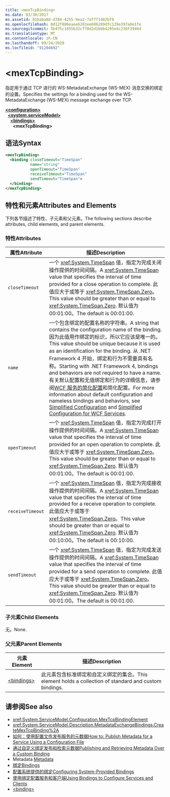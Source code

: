 ```yaml
---
title: <mexTcpBinding>
ms.date: 03/30/2017
ms.assetid: 01baba8d-d784-4255-9ea2-7afff1482bf0
ms.openlocfilehash: 0d12f886eaee6283ee686209dfc129e397a8e1fe
ms.sourcegitcommit: 5b475c1855b32cf78d2d1bbb4295e4c236f39464
ms.translationtype: MT
ms.contentlocale: zh-CN
ms.lasthandoff: 09/24/2020
ms.locfileid: "91204692"
---
```

# \<mexTcpBinding>

<span data-ttu-id="fc4b8-101">指定用于通过 TCP 进行的 WS-MetadataExchange (WS-MEX) 消息交换的绑定的设置。</span><span class="sxs-lookup"><span data-stu-id="fc4b8-101">Specifies the settings for a binding used for the WS-MetadataExchange (WS-MEX) message exchange over TCP.</span></span>  
  
[**\<configuration>**](../configuration-element.md)\
&nbsp;&nbsp;[**\<system.serviceModel>**](system-servicemodel.md)\
&nbsp;&nbsp;&nbsp;&nbsp;[**\<bindings>**](bindings.md)\
&nbsp;&nbsp;&nbsp;&nbsp;&nbsp;&nbsp;**\<mexTcpBinding>**  
  
## <a name="syntax"></a><span data-ttu-id="fc4b8-102">语法</span><span class="sxs-lookup"><span data-stu-id="fc4b8-102">Syntax</span></span>  
  
```xml  
<mexTcpBinding>
  <binding closeTimeout="TimeSpan"
           name="string"
           openTimeout="TimeSpan"
           receiveTimeout="TimeSpan"
           sendTimeout="TimeSpan">
  </binding>
</mexTcpBinding>
```  
  
## <a name="attributes-and-elements"></a><span data-ttu-id="fc4b8-103">特性和元素</span><span class="sxs-lookup"><span data-stu-id="fc4b8-103">Attributes and Elements</span></span>  

 <span data-ttu-id="fc4b8-104">下列各节描述了特性、子元素和父元素。</span><span class="sxs-lookup"><span data-stu-id="fc4b8-104">The following sections describe attributes, child elements, and parent elements.</span></span>  
  
### <a name="attributes"></a><span data-ttu-id="fc4b8-105">特性</span><span class="sxs-lookup"><span data-stu-id="fc4b8-105">Attributes</span></span>  
  
|<span data-ttu-id="fc4b8-106">属性</span><span class="sxs-lookup"><span data-stu-id="fc4b8-106">Attribute</span></span>|<span data-ttu-id="fc4b8-107">描述</span><span class="sxs-lookup"><span data-stu-id="fc4b8-107">Description</span></span>|  
|---------------|-----------------|  
|`closeTimeout`|<span data-ttu-id="fc4b8-108">一个 <xref:System.TimeSpan> 值，指定为完成关闭操作提供的时间间隔。</span><span class="sxs-lookup"><span data-stu-id="fc4b8-108">A <xref:System.TimeSpan> value that specifies the interval of time provided for a close operation to complete.</span></span> <span data-ttu-id="fc4b8-109">此值应大于或等于 <xref:System.TimeSpan.Zero>。</span><span class="sxs-lookup"><span data-stu-id="fc4b8-109">This value should be greater than or equal to <xref:System.TimeSpan.Zero>.</span></span> <span data-ttu-id="fc4b8-110">默认值为 00:01:00。</span><span class="sxs-lookup"><span data-stu-id="fc4b8-110">The default is 00:01:00.</span></span>|  
|`name`|<span data-ttu-id="fc4b8-111">一个包含绑定的配置名称的字符串。</span><span class="sxs-lookup"><span data-stu-id="fc4b8-111">A string that contains the configuration name of the binding.</span></span> <span data-ttu-id="fc4b8-112">因为此值用作绑定的标识，所以它应该是唯一的。</span><span class="sxs-lookup"><span data-stu-id="fc4b8-112">This value should be unique because it is used as an identification for the binding.</span></span> <span data-ttu-id="fc4b8-113">从 .NET Framework 4 开始，绑定和行为不需要具有名称。</span><span class="sxs-lookup"><span data-stu-id="fc4b8-113">Starting with .NET Framework 4, bindings and behaviors are not required to have a name.</span></span> <span data-ttu-id="fc4b8-114">有关默认配置和无值绑定和行为的详细信息，请参阅[WCF 服务的](../../../wcf/samples/simplified-configuration-for-wcf-services.md)[简化配置](../../../wcf/simplified-configuration.md)和简化配置。</span><span class="sxs-lookup"><span data-stu-id="fc4b8-114">For more information about default configuration and nameless bindings and behaviors, see [Simplified Configuration](../../../wcf/simplified-configuration.md) and [Simplified Configuration for WCF Services](../../../wcf/samples/simplified-configuration-for-wcf-services.md).</span></span>|  
|`openTimeout`|<span data-ttu-id="fc4b8-115">一个 <xref:System.TimeSpan> 值，指定为完成打开操作提供的时间间隔。</span><span class="sxs-lookup"><span data-stu-id="fc4b8-115">A <xref:System.TimeSpan> value that specifies the interval of time provided for an open operation to complete.</span></span> <span data-ttu-id="fc4b8-116">此值应大于或等于 <xref:System.TimeSpan.Zero>。</span><span class="sxs-lookup"><span data-stu-id="fc4b8-116">This value should be greater than or equal to <xref:System.TimeSpan.Zero>.</span></span> <span data-ttu-id="fc4b8-117">默认值为 00:01:00。</span><span class="sxs-lookup"><span data-stu-id="fc4b8-117">The default is 00:01:00.</span></span>|  
|`receiveTimeout`|<span data-ttu-id="fc4b8-118">一个 <xref:System.TimeSpan> 值，指定为完成接收操作提供的时间间隔。</span><span class="sxs-lookup"><span data-stu-id="fc4b8-118">A <xref:System.TimeSpan> value that specifies the interval of time provided for a receive operation to complete.</span></span> <span data-ttu-id="fc4b8-119">此值应大于或等于 <xref:System.TimeSpan.Zero>。</span><span class="sxs-lookup"><span data-stu-id="fc4b8-119">This value should be greater than or equal to <xref:System.TimeSpan.Zero>.</span></span> <span data-ttu-id="fc4b8-120">默认值为 00:10:00。</span><span class="sxs-lookup"><span data-stu-id="fc4b8-120">The default is 00:10:00.</span></span>|  
|`sendTimeout`|<span data-ttu-id="fc4b8-121">一个 <xref:System.TimeSpan> 值，指定为完成发送操作提供的时间间隔。</span><span class="sxs-lookup"><span data-stu-id="fc4b8-121">A <xref:System.TimeSpan> value that specifies the interval of time provided for a send operation to complete.</span></span> <span data-ttu-id="fc4b8-122">此值应大于或等于 <xref:System.TimeSpan.Zero>。</span><span class="sxs-lookup"><span data-stu-id="fc4b8-122">This value should be greater than or equal to <xref:System.TimeSpan.Zero>.</span></span> <span data-ttu-id="fc4b8-123">默认值为 00:01:00。</span><span class="sxs-lookup"><span data-stu-id="fc4b8-123">The default is 00:01:00.</span></span>|  
  
### <a name="child-elements"></a><span data-ttu-id="fc4b8-124">子元素</span><span class="sxs-lookup"><span data-stu-id="fc4b8-124">Child Elements</span></span>  

 <span data-ttu-id="fc4b8-125">无。</span><span class="sxs-lookup"><span data-stu-id="fc4b8-125">None.</span></span>  
  
### <a name="parent-elements"></a><span data-ttu-id="fc4b8-126">父元素</span><span class="sxs-lookup"><span data-stu-id="fc4b8-126">Parent Elements</span></span>  
  
|<span data-ttu-id="fc4b8-127">元素</span><span class="sxs-lookup"><span data-stu-id="fc4b8-127">Element</span></span>|<span data-ttu-id="fc4b8-128">描述</span><span class="sxs-lookup"><span data-stu-id="fc4b8-128">Description</span></span>|  
|-------------|-----------------|  
|[\<bindings>](bindings.md)|<span data-ttu-id="fc4b8-129">此元素包含标准绑定和自定义绑定的集合。</span><span class="sxs-lookup"><span data-stu-id="fc4b8-129">This element holds a collection of standard and custom bindings.</span></span>|  
  
## <a name="see-also"></a><span data-ttu-id="fc4b8-130">请参阅</span><span class="sxs-lookup"><span data-stu-id="fc4b8-130">See also</span></span>

- <xref:System.ServiceModel.Configuration.MexTcpBindingElement>
- <xref:System.ServiceModel.Description.MetadataExchangeBindings.CreateMexTcpBinding%2A>
- [<span data-ttu-id="fc4b8-131">如何：使用配置文件发布服务的元数据</span><span class="sxs-lookup"><span data-stu-id="fc4b8-131">How to: Publish Metadata for a Service Using a Configuration File</span></span>](../../../wcf/feature-details/how-to-publish-metadata-for-a-service-using-a-configuration-file.md)
- [<span data-ttu-id="fc4b8-132">通过自定义绑定发布和检索元数据</span><span class="sxs-lookup"><span data-stu-id="fc4b8-132">Publishing and Retrieving Metadata Over a Custom Binding</span></span>](../../../wcf/extending/publishing-and-retrieving-metadata-over-a-custom-binding.md)
- <span data-ttu-id="fc4b8-133">Metadata </span><span class="sxs-lookup"><span data-stu-id="fc4b8-133">[Metadata](../../../wcf/feature-details/metadata.md)</span></span>
- [<span data-ttu-id="fc4b8-134">绑定</span><span class="sxs-lookup"><span data-stu-id="fc4b8-134">Bindings</span></span>](../../../wcf/bindings.md)
- [<span data-ttu-id="fc4b8-135">配置系统提供的绑定</span><span class="sxs-lookup"><span data-stu-id="fc4b8-135">Configuring System-Provided Bindings</span></span>](../../../wcf/feature-details/configuring-system-provided-bindings.md)
- [<span data-ttu-id="fc4b8-136">使用绑定配置服务和客户端</span><span class="sxs-lookup"><span data-stu-id="fc4b8-136">Using Bindings to Configure Services and Clients</span></span>](../../../wcf/using-bindings-to-configure-services-and-clients.md)
- [\<binding>](bindings.md)
